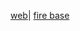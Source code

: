 <a href="https://portfolioarun.vercel.app/">web</a>|
<a href="https://console.firebase.google.com/u/0/project/soul-41fb1/firestore/databases/-default-/data/~2Fportfolio~2Fz3FB7gWy0PYgFWl5r67C"> fire base</a>